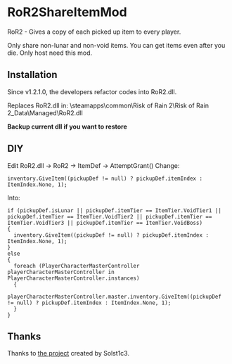 # RoR2ShareItemMod
RoR2 - Gives a copy of each picked up item to every player.

Only share non-lunar and non-void items. You can get items even after you die. Only host need this mod.

## Installation

Since v1.2.1.0, the developers refactor codes into RoR2.dll.

Replaces RoR2.dll in:
\steamapps\common\Risk of Rain 2\Risk of Rain 2_Data\Managed\RoR2.dll

**Backup current dll if you want to restore**

## DIY
Edit RoR2.dll -> RoR2 -> ItemDef -> AttemptGrant()
Change:
```
inventory.GiveItem((pickupDef != null) ? pickupDef.itemIndex : ItemIndex.None, 1);
```
Into:
```
if (pickupDef.isLunar || pickupDef.itemTier == ItemTier.VoidTier1 || pickupDef.itemTier == ItemTier.VoidTier2 || pickupDef.itemTier == ItemTier.VoidTier3 || pickupDef.itemTier == ItemTier.VoidBoss)
{
  inventory.GiveItem((pickupDef != null) ? pickupDef.itemIndex : ItemIndex.None, 1);
}
else
{
  foreach (PlayerCharacterMasterController playerCharacterMasterController in PlayerCharacterMasterController.instances)
  {
    playerCharacterMasterController.master.inventory.GiveItem((pickupDef != null) ? pickupDef.itemIndex : ItemIndex.None, 1);
  }
}
```

## Thanks
Thanks to [the project](https://github.com/Solst1c3/SharedItemPickup) created by Solst1c3.
